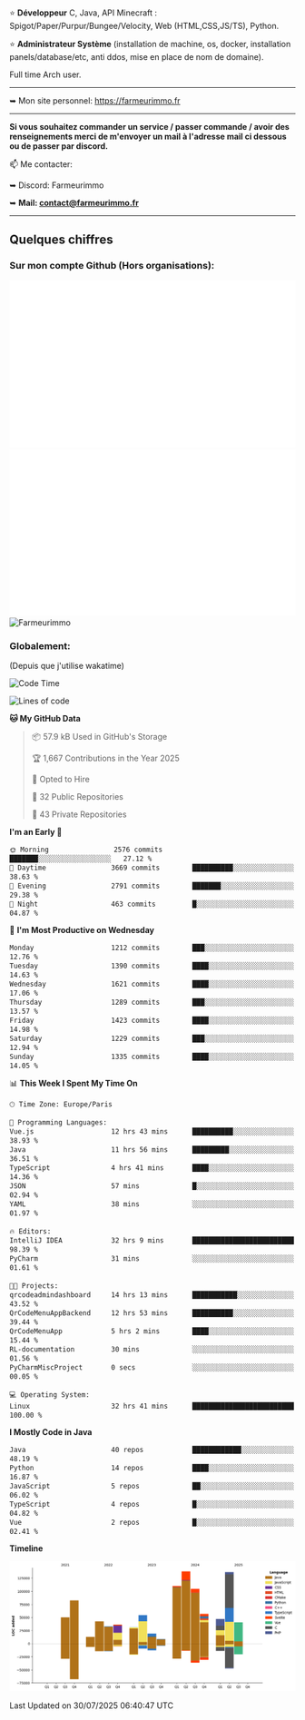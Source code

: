 ⭐ **Développeur** C, Java, API Minecraft : Spigot/Paper/Purpur/Bungee/Velocity, Web (HTML,CSS,JS/TS), Python.

⭐ **Administrateur Système** (installation de machine, os, docker, installation panels/database/etc, anti ddos, mise en place de nom de domaine).

Full time Arch user.

---

➥ Mon site personnel: https://farmeurimmo.fr

---

**Si vous souhaitez commander un service / passer commande / avoir des renseignements merci de m'envoyer un mail à l'adresse mail ci dessous ou de passer par discord.**

📫 Me contacter:
 
   ➥ Discord: Farmeurimmo
   
   ➥ **Mail: contact@farmeurimmo.fr**

---
## Quelques chiffres

### Sur mon compte Github (Hors organisations):

<a href="https://github.com/Farmeurimmo/github-stats">
<img src="https://github.com/Farmeurimmo/github-stats/blob/master/generated/overview.svg#gh-dark-mode-only" />
<img src="https://github.com/Farmeurimmo/github-stats/blob/master/generated/languages.svg#gh-dark-mode-only" />
</a>

<img src="https://komarev.com/ghpvc/?username=Farmeurimmo" alt="Farmeurimmo" />

### Globalement:

(Depuis que j'utilise wakatime)
<!--START_SECTION:waka-->
![Code Time](http://img.shields.io/badge/Code%20Time-2%2C279%20hrs%2019%20mins-blue)

![Lines of code](https://img.shields.io/badge/From%20Hello%20World%20I%27ve%20Written-1.0%20million%20lines%20of%20code-blue)

**🐱 My GitHub Data** 

> 📦 57.9 kB Used in GitHub's Storage 
 > 
> 🏆 1,667 Contributions in the Year 2025
 > 
> 💼 Opted to Hire
 > 
> 📜 32 Public Repositories 
 > 
> 🔑 43 Private Repositories 
 > 
**I'm an Early 🐤** 

```text
🌞 Morning                2576 commits        ███████░░░░░░░░░░░░░░░░░░   27.12 % 
🌆 Daytime                3669 commits        ██████████░░░░░░░░░░░░░░░   38.63 % 
🌃 Evening                2791 commits        ███████░░░░░░░░░░░░░░░░░░   29.38 % 
🌙 Night                  463 commits         █░░░░░░░░░░░░░░░░░░░░░░░░   04.87 % 
```
📅 **I'm Most Productive on Wednesday** 

```text
Monday                   1212 commits        ███░░░░░░░░░░░░░░░░░░░░░░   12.76 % 
Tuesday                  1390 commits        ████░░░░░░░░░░░░░░░░░░░░░   14.63 % 
Wednesday                1621 commits        ████░░░░░░░░░░░░░░░░░░░░░   17.06 % 
Thursday                 1289 commits        ███░░░░░░░░░░░░░░░░░░░░░░   13.57 % 
Friday                   1423 commits        ████░░░░░░░░░░░░░░░░░░░░░   14.98 % 
Saturday                 1229 commits        ███░░░░░░░░░░░░░░░░░░░░░░   12.94 % 
Sunday                   1335 commits        ████░░░░░░░░░░░░░░░░░░░░░   14.05 % 
```


📊 **This Week I Spent My Time On** 

```text
🕑︎ Time Zone: Europe/Paris

💬 Programming Languages: 
Vue.js                   12 hrs 43 mins      ██████████░░░░░░░░░░░░░░░   38.93 % 
Java                     11 hrs 56 mins      █████████░░░░░░░░░░░░░░░░   36.51 % 
TypeScript               4 hrs 41 mins       ████░░░░░░░░░░░░░░░░░░░░░   14.36 % 
JSON                     57 mins             █░░░░░░░░░░░░░░░░░░░░░░░░   02.94 % 
YAML                     38 mins             ░░░░░░░░░░░░░░░░░░░░░░░░░   01.97 % 

🔥 Editors: 
IntelliJ IDEA            32 hrs 9 mins       █████████████████████████   98.39 % 
PyCharm                  31 mins             ░░░░░░░░░░░░░░░░░░░░░░░░░   01.61 % 

🐱‍💻 Projects: 
qrcodeadmindashboard     14 hrs 13 mins      ███████████░░░░░░░░░░░░░░   43.52 % 
QrCodeMenuAppBackend     12 hrs 53 mins      ██████████░░░░░░░░░░░░░░░   39.44 % 
QrCodeMenuApp            5 hrs 2 mins        ████░░░░░░░░░░░░░░░░░░░░░   15.44 % 
RL-documentation         30 mins             ░░░░░░░░░░░░░░░░░░░░░░░░░   01.56 % 
PyCharmMiscProject       0 secs              ░░░░░░░░░░░░░░░░░░░░░░░░░   00.05 % 

💻 Operating System: 
Linux                    32 hrs 41 mins      █████████████████████████   100.00 % 
```

**I Mostly Code in Java** 

```text
Java                     40 repos            ████████████░░░░░░░░░░░░░   48.19 % 
Python                   14 repos            ████░░░░░░░░░░░░░░░░░░░░░   16.87 % 
JavaScript               5 repos             ██░░░░░░░░░░░░░░░░░░░░░░░   06.02 % 
TypeScript               4 repos             █░░░░░░░░░░░░░░░░░░░░░░░░   04.82 % 
Vue                      2 repos             █░░░░░░░░░░░░░░░░░░░░░░░░   02.41 % 
```



**Timeline**

![Lines of Code chart](https://raw.githubusercontent.com/Farmeurimmo/Farmeurimmo/main/assets/bar_graph.png)


 Last Updated on 30/07/2025 06:40:47 UTC
<!--END_SECTION:waka-->
